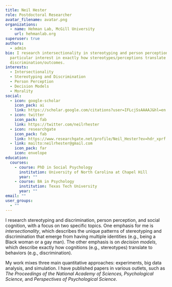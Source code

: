 ```yaml
---
title: Neil Hester
role: Postdoctoral Researcher
avatar_filename: avatar.png
organizations:
  - name: Hehman Lab, McGill University
    url: hehmanlab.org
superuser: true
authors:
  - admin
bio: I research intersectionality in stereotyping and person perception, with a
  particular interest in exactly how stereotypes/perceptions translate to
  discrimination/outcomes.
interests:
  - Intersectionality
  - Stereotyping and Discrimination
  - Person Perception
  - Decision Models
  - Morality
social:
  - icon: google-scholar
    icon_pack: ai
    link: https://scholar.google.com/citations?user=IFLcjSsAAAAJ&hl=en
  - icon: twitter
    icon_pack: fab
    link: https://twitter.com/neilrhester
  - icon: researchgate
    icon_pack: fab
    link: https://www.researchgate.net/profile/Neil_Hester?ev=hdr_xprf
  - link: mailto:neilrhester@gmail.com
    icon_pack: far
    icon: envelope
education:
  courses:
    - course: PhD in Social Psychology
      institution: University of North Carolina at Chapel Hill
      year: ""
    - course: BA in Psychology
      institution: Texas Tech University
      year: ""
email: ""
user_groups:
  - ""
---
```

I research stereotyping and discrimination, person perception, and social cognition, with a focus on two specific topics. One emphasis for me is *intersectionality*, which describes the unique patterns of stereotyping and discrimination that emerge from having multiple identities (e.g., being a Black woman or a gay man). The other emphasis is on *decision models*, which describe exactly how cognitions (e.g., stereotypes) translate to behaviors (e.g., discrimination).

My work mixes three main quantitative approaches: experiments, big data analysis, and simulation. I have published papers in various outlets, such as *The Proceedings of the National Academy of Sciences,* *Psychological Science,* and *Perspectives of Psychological Science*.